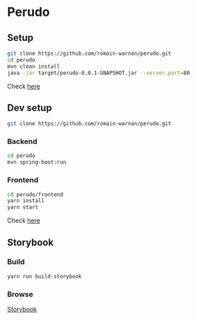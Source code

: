 # Perudo

## Setup

```bash
git clone https://github.com/romain-warnan/perudo.git
cd perudo
mvn clean install
java -jar target/perudo-0.0.1-SNAPSHOT.jar --server.port=80
```

Check [here](http://localhost)

## Dev setup

```bash
git clone https://github.com/romain-warnan/perudo.git
```

### Backend

```bash
cd perudo
mvn spring-boot:run
```

### Frontend
```bash
cd perudo/frontend
yarn install
yarn start
```

Check [here](http://localhost:3001)

## Storybook

### Build

```bash
yarn run build-storybook
```

### Browse

[Storybook](http://romain-warnan.github.io/perudo)
